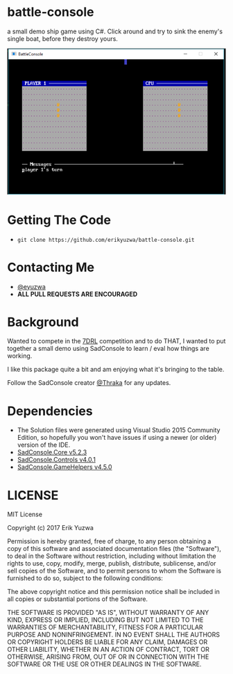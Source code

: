 # battle-console
a small demo ship game using C#. Click around and try to sink the enemy's single boat, before they destroy yours.

![battle console in progress](/screenshot.png?raw=true "Battle-Console")

# Getting The Code

* `git clone https://github.com/erikyuzwa/battle-console.git`

# Contacting Me

* [@eyuzwa](https://twitter.com/eyuzwa)
* **ALL PULL REQUESTS ARE ENCOURAGED**

# Background

Wanted to compete in the [7DRL](http://7drl.roguetemple.com/) competition and to do THAT, I wanted to
put together a small demo using SadConsole to learn / eval how things
are working. 

I like this package quite a bit and am enjoying what it's bringing to
the table. 

Follow the SadConsole creator [@Thraka](https://twitter.com/thraka)
for any updates.

# Dependencies

* The Solution files were generated using Visual Studio 2015 Community Edition, so hopefully you won't have issues if using a newer (or older) version of the IDE.
* [SadConsole.Core v5.2.3](https://www.nuget.org/packages/SadConsole.Core/)
* [SadConsole.Controls v4.0.1](https://www.nuget.org/packages/SadConsole.Controls/)
* [SadConsole.GameHelpers v4.5.0](https://www.nuget.org/packages/SadConsole.GameHelpers/)

# LICENSE 

MIT License

Copyright (c) 2017 Erik Yuzwa

Permission is hereby granted, free of charge, to any person obtaining a copy
of this software and associated documentation files (the "Software"), to deal
in the Software without restriction, including without limitation the rights
to use, copy, modify, merge, publish, distribute, sublicense, and/or sell
copies of the Software, and to permit persons to whom the Software is
furnished to do so, subject to the following conditions:

The above copyright notice and this permission notice shall be included in all
copies or substantial portions of the Software.

THE SOFTWARE IS PROVIDED "AS IS", WITHOUT WARRANTY OF ANY KIND, EXPRESS OR
IMPLIED, INCLUDING BUT NOT LIMITED TO THE WARRANTIES OF MERCHANTABILITY,
FITNESS FOR A PARTICULAR PURPOSE AND NONINFRINGEMENT. IN NO EVENT SHALL THE
AUTHORS OR COPYRIGHT HOLDERS BE LIABLE FOR ANY CLAIM, DAMAGES OR OTHER
LIABILITY, WHETHER IN AN ACTION OF CONTRACT, TORT OR OTHERWISE, ARISING FROM,
OUT OF OR IN CONNECTION WITH THE SOFTWARE OR THE USE OR OTHER DEALINGS IN THE
SOFTWARE.
